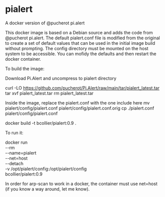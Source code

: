 # pialert
A docker version of @pucherot pi.alert

This docker image is based on a Debian source and adds the code from @pucherot pi.alert.  The default pialert.conf file is modified from the original to create a set of default values that can be used in the initial image build without prompting.  The config directory must be mounted on the host system to be accessible.  You can mofidy the defaults and then restart the docker container.

To build the image:

Download Pi.Alert and uncompress to pialert directory

curl -LO https://github.com/pucherot/Pi.Alert/raw/main/tar/pialert_latest.tar
tar xvf pialert_latest.tar
rm pialert_latest.tar

Inside the image, replace the pialert.conf with the one include here
mv pialert/config/pialert.conf pialert/config/pialert.conf.orig
cp ./pialert.conf pialert/config/pialert.conf

docker build -t bcollier/pialert:0.9 .

To run it:

docker run \
        --rm \
        --name=pialert \
        --net=host \
        --detach \
        -v /opt/pialert/config:/opt/pialert/config \
        bcollier/pialert:0.9
        
In order for arp-scan to work in a docker, the container must use net=host (if you know a way around, let me know).



